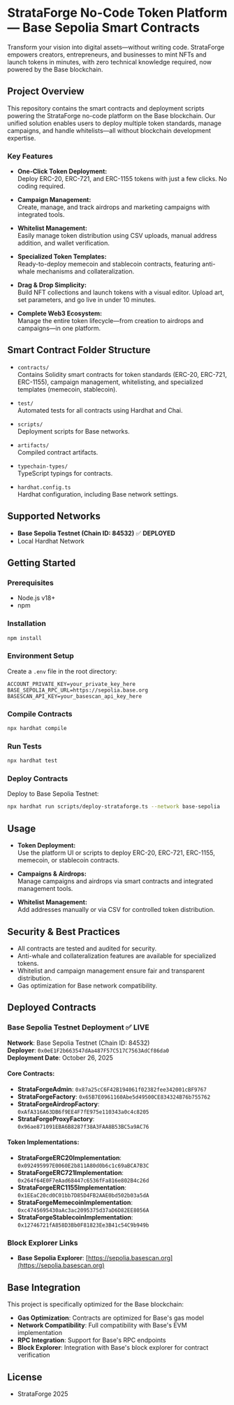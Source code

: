 # StrataForge No-Code Token Platform — Base Sepolia Smart Contracts

Transform your vision into digital assets—without writing code. StrataForge empowers creators, entrepreneurs, and businesses to mint NFTs and launch tokens in minutes, with zero technical knowledge required, now powered by the Base blockchain.

## Project Overview

This repository contains the smart contracts and deployment scripts powering the StrataForge no-code platform on the Base blockchain. Our unified solution enables users to deploy multiple token standards, manage campaigns, and handle whitelists—all without blockchain development expertise.

### Key Features

- **One-Click Token Deployment:**  
  Deploy ERC-20, ERC-721, and ERC-1155 tokens with just a few clicks. No coding required.

- **Campaign Management:**  
  Create, manage, and track airdrops and marketing campaigns with integrated tools.

- **Whitelist Management:**  
  Easily manage token distribution using CSV uploads, manual address addition, and wallet verification.

- **Specialized Token Templates:**  
  Ready-to-deploy memecoin and stablecoin contracts, featuring anti-whale mechanisms and collateralization.

- **Drag & Drop Simplicity:**  
  Build NFT collections and launch tokens with a visual editor. Upload art, set parameters, and go live in under 10 minutes.

- **Complete Web3 Ecosystem:**  
  Manage the entire token lifecycle—from creation to airdrops and campaigns—in one platform.

## Smart Contract Folder Structure

- `contracts/`  
  Contains Solidity smart contracts for token standards (ERC-20, ERC-721, ERC-1155), campaign management, whitelisting, and specialized templates (memecoin, stablecoin).

- `test/`  
  Automated tests for all contracts using Hardhat and Chai.

- `scripts/`  
  Deployment scripts for Base networks.

- `artifacts/`  
  Compiled contract artifacts.

- `typechain-types/`  
  TypeScript typings for contracts.

- `hardhat.config.ts`  
  Hardhat configuration, including Base network settings.

## Supported Networks

- **Base Sepolia Testnet (Chain ID: 84532)** ✅ **DEPLOYED**
- Local Hardhat Network

## Getting Started

### Prerequisites

- Node.js v18+
- npm

### Installation

```sh
npm install
```

### Environment Setup

Create a `.env` file in the root directory:

```
ACCOUNT_PRIVATE_KEY=your_private_key_here
BASE_SEPOLIA_RPC_URL=https://sepolia.base.org
BASESCAN_API_KEY=your_basescan_api_key_here
```

### Compile Contracts

```sh
npx hardhat compile
```

### Run Tests

```sh
npx hardhat test
```

### Deploy Contracts

Deploy to Base Sepolia Testnet:

```sh
npx hardhat run scripts/deploy-strataforge.ts --network base-sepolia
```

## Usage

- **Token Deployment:**  
  Use the platform UI or scripts to deploy ERC-20, ERC-721, ERC-1155, memecoin, or stablecoin contracts.

- **Campaigns & Airdrops:**  
  Manage campaigns and airdrops via smart contracts and integrated management tools.

- **Whitelist Management:**  
  Add addresses manually or via CSV for controlled token distribution.

## Security & Best Practices

- All contracts are tested and audited for security.
- Anti-whale and collateralization features are available for specialized tokens.
- Whitelist and campaign management ensure fair and transparent distribution.
- Gas optimization for Base network compatibility.

## Deployed Contracts

### **Base Sepolia Testnet Deployment** ✅ **LIVE**

**Network**: Base Sepolia Testnet (Chain ID: 84532)  
**Deployer**: `0x0eE1F2b663547dAa487F57C517C7563AdCf86da0`  
**Deployment Date**: October 26, 2025

#### Core Contracts:
- **StrataForgeAdmin**: `0x87a25cC6F42B194061f02382fee342001cBF9767`
- **StrataForgeFactory**: `0x65B7E0961160Abe5d49500CE834324B76b755762`
- **StrataForgeAirdropFactory**: `0xAfA316A63DB6f9EE4F7fE975e110343a0c4c8205`
- **StrataForgeProxyFactory**: `0x96ae871091EBA6B8287f38A3FAA8B53BC5a9AC76`

#### Token Implementations:
- **StrataForgeERC20Implementation**: `0x092495997E0060E2b811A80d0b6c1c69aBCA7B3C`
- **StrataForgeERC721Implementation**: `0x264f64E0F7eAad68447c6536fFa816e802B4c26d`
- **StrataForgeERC1155Implementation**: `0x1EEaC20cd0C01bb7D85D4FB2AAE0bd502b03a5dA`
- **StrataForgeMemecoinImplementation**: `0xc4745695430aAc3ac2095375d37aD6D82EE8056A`
- **StrataForgeStablecoinImplementation**: `0x12746721fA858D3Bb0F81823Ee3B41c54C9b949b`

### **Block Explorer Links**
- **Base Sepolia Explorer**: [https://sepolia.basescan.org](https://sepolia.basescan.org)

## Base Integration

This project is specifically optimized for the Base blockchain:

- **Gas Optimization**: Contracts are optimized for Base's gas model
- **Network Compatibility**: Full compatibility with Base's EVM implementation
- **RPC Integration**: Support for Base's RPC endpoints
- **Block Explorer**: Integration with Base's block explorer for contract verification

## License

- StrataForge 2025
